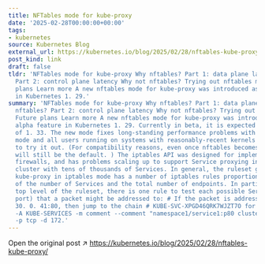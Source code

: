 ```yaml
---
title: NFTables mode for kube-proxy
date: '2025-02-28T00:00:00+00:00'
tags:
- kubernetes
source: Kubernetes Blog
external_url: https://kubernetes.io/blog/2025/02/28/nftables-kube-proxy/
post_kind: link
draft: false
tldr: 'NFTables mode for kube-proxy Why nftables? Part 1: data plane latency Why nftables?
  Part 2: control plane latency Why not nftables? Trying out nftables mode Future
  plans Learn more A new nftables mode for kube-proxy was introduced as an alpha feature
  in Kubernetes 1. 29.'
summary: 'NFTables mode for kube-proxy Why nftables? Part 1: data plane latency Why
  nftables? Part 2: control plane latency Why not nftables? Trying out nftables mode
  Future plans Learn more A new nftables mode for kube-proxy was introduced as an
  alpha feature in Kubernetes 1. 29. Currently in beta, it is expected to be GA as
  of 1. 33. The new mode fixes long-standing performance problems with the iptables
  mode and all users running on systems with reasonably-recent kernels are encouraged
  to try it out. (For compatibility reasons, even once nftables becomes GA, iptables
  will still be the default. ) The iptables API was designed for implementing simple
  firewalls, and has problems scaling up to support Service proxying in a large Kubernetes
  cluster with tens of thousands of Services. In general, the ruleset generated by
  kube-proxy in iptables mode has a number of iptables rules proportional to the sum
  of the number of Services and the total number of endpoints. In particular, at the
  top level of the ruleset, there is one rule to test each possible Service IP (and
  port) that a packet might be addressed to: # If the packet is addressed to 172.
  30. 0. 41:80, then jump to the chain # KUBE-SVC-XPGD46QRK7WJZT7O for further processing
  -A KUBE-SERVICES -m comment --comment "namespace1/service1:p80 cluster IP" -m tcp
  -p tcp -d 172.'
---
```

Open the original post ↗ https://kubernetes.io/blog/2025/02/28/nftables-kube-proxy/
